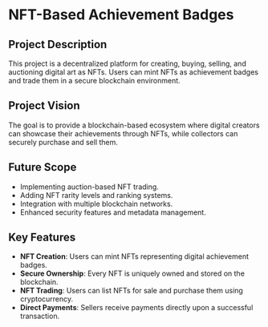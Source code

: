 
# NFT-Based Achievement Badges

## Project Description
This project is a decentralized platform for creating, buying, selling, and auctioning digital art as NFTs. Users can mint NFTs as achievement badges and trade them in a secure blockchain environment.

## Project Vision
The goal is to provide a blockchain-based ecosystem where digital creators can showcase their achievements through NFTs, while collectors can securely purchase and sell them.

## Future Scope
- Implementing auction-based NFT trading.
- Adding NFT rarity levels and ranking systems.
- Integration with multiple blockchain networks.
- Enhanced security features and metadata management.

## Key Features
- **NFT Creation**: Users can mint NFTs representing digital achievement badges.
- **Secure Ownership**: Every NFT is uniquely owned and stored on the blockchain.
- **NFT Trading**: Users can list NFTs for sale and purchase them using cryptocurrency.
- **Direct Payments**: Sellers receive payments directly upon a successful transaction.

